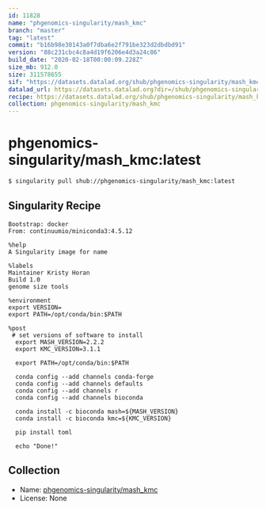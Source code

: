 ```yaml
---
id: 11828
name: "phgenomics-singularity/mash_kmc"
branch: "master"
tag: "latest"
commit: "b16b98e30143a0f7dba6e2f791be323d2dbdbd91"
version: "88c231cbc4c8a4d19f6206e4d3a24c86"
build_date: "2020-02-18T00:00:09.228Z"
size_mb: 912.0
size: 311578655
sif: "https://datasets.datalad.org/shub/phgenomics-singularity/mash_kmc/latest/2020-02-18-b16b98e3-88c231cb/88c231cbc4c8a4d19f6206e4d3a24c86.sif"
datalad_url: https://datasets.datalad.org?dir=/shub/phgenomics-singularity/mash_kmc/latest/2020-02-18-b16b98e3-88c231cb/
recipe: https://datasets.datalad.org/shub/phgenomics-singularity/mash_kmc/latest/2020-02-18-b16b98e3-88c231cb/Singularity
collection: phgenomics-singularity/mash_kmc
---
```


# phgenomics-singularity/mash_kmc:latest

```bash
$ singularity pull shub://phgenomics-singularity/mash_kmc:latest
```

## Singularity Recipe

```singularity
Bootstrap: docker
From: continuumio/miniconda3:4.5.12

%help
A Singularity image for name

%labels
Maintainer Kristy Horan
Build 1.0
genome size tools

%environment
export VERSION=
export PATH=/opt/conda/bin:$PATH

%post
 # set versions of software to install
  export MASH_VERSION=2.2.2
  export KMC_VERSION=3.1.1

  export PATH=/opt/conda/bin:$PATH

  conda config --add channels conda-forge
  conda config --add channels defaults
  conda config --add channels r
  conda config --add channels bioconda
 
  conda install -c bioconda mash=${MASH_VERSION}
  conda install -c bioconda kmc=${KMC_VERSION}

  pip install toml

  echo "Done!"
```

## Collection

 - Name: [phgenomics-singularity/mash_kmc](https://github.com/phgenomics-singularity/mash_kmc)
 - License: None

